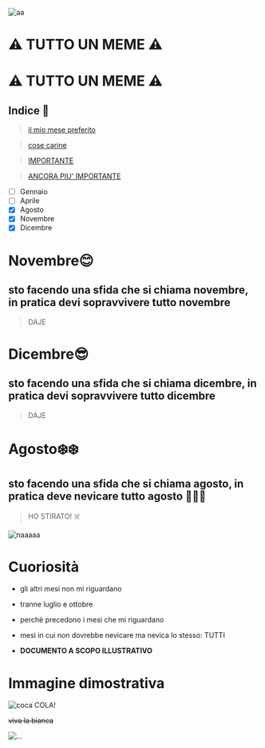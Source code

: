 ![aa](https://image.spreadshirtmedia.net/image-server/v1/products/T1459A842PA4459PT28D327939908W8333H10000/views/1,width=378,height=378,appearanceId=842,backgroundColor=F2F2F2/gesu-freak-gesu-cristo-meme-bibbia-cristiana.jpg)

# ⚠️ TUTTO UN MEME ⚠️

# ⚠️ TUTTO UN MEME ⚠️

## Indice 📖

> [il mio mese preferito](#Agosto❄️❄️)

> [cose carine](#Curiosità) 

> [IMPORTANTE](#Immaginedimostrativa)

> [ANCORA PIU' IMPORTANTE](#⚠TUTTOUNMEME⚠️)


- [ ] Gennaio
- [ ] Aprile
- [x] Agosto
- [x] Novembre
- [x] Dicembre

# Novembre😊
## sto facendo una sfida che si chiama novembre, in pratica devi sopravvivere tutto novembre
> DAJE
# Dicembre😎
## sto facendo una sfida che si chiama dicembre, in pratica devi sopravvivere tutto dicembre
> DAJE
# Agosto❄️❄️
## sto facendo una sfida che si chiama agosto, in pratica deve nevicare tutto agosto 👃👃👃
> HO STIRATO! ☠️

![naaaaa](https://i0.wp.com/www.spettacolo.eu/wp-content/uploads/2019/03/Hello-Kitty.jpg)


# Cuoriosità

* gli altri mesi non mi riguardano

* tranne luglio e ottobre

* perchè precedono i mesi che mi riguardano

* mesi in cui non dovrebbe nevicare ma nevica lo stesso: TUTTI

* **DOCUMENTO A SCOPO ILLUSTRATIVO**

# Immagine dimostrativa
![coca COLA!](https://www.verywellmind.com/thmb/-IbbEAgXRLNMKSmK3p-3zkgcIqA=/1500x0/filters:no_upscale():max_bytes(150000):strip_icc()/close-up-of-a-drug-user-using-drugs--maine--usa--aur6500120601-5bfd881e46e0fb00264a8259.jpg)

~~viva la bianca~~


![...](https://www.testo-unico-sicurezza.com/81/_media/img/large/playstoremy81.jpg)


